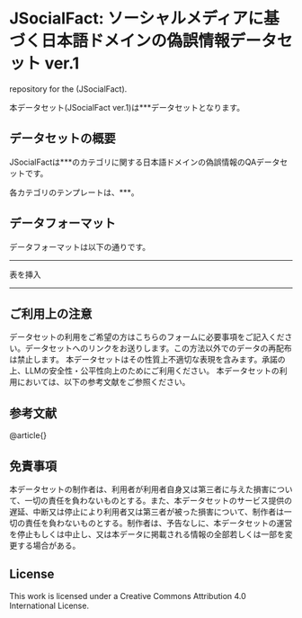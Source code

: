 # JSocialFact: ソーシャルメディアに基づく日本語ドメインの偽誤情報データセット ver.1
repository for the  (JSocialFact).

本データセット(JSocialFact ver.1)は***データセットとなります。

## データセットの概要
JSocialFactは***のカテゴリに関する日本語ドメインの偽誤情報のQAデータセットです。

各カテゴリのテンプレートは、***。

## データフォーマット
データフォーマットは以下の通りです。

***
表を挿入
***

## ご利用上の注意
データセットの利用をご希望の方はこちらのフォームに必要事項をご記入ください。データセットへのリンクをお送りします。この方法以外でのデータの再配布は禁止します。 本データセットはその性質上不適切な表現を含みます。承諾の上、LLMの安全性・公平性向上のためにご利用ください。 本データセットの利用においては、以下の参考文献をご参照ください。

## 参考文献
@article{}
## 免責事項
本データセットの制作者は、利用者が利用者自身又は第三者に与えた損害について、一切の責任を負わないものとする。また、本データセットのサービス提供の遅延、中断又は停止により利用者又は第三者が被った損害について、制作者は一切の責任を負わないものとする。制作者は、予告なしに、本データセットの運営を停止もしくは中止し、又は本データに掲載される情報の全部若しくは一部を変更する場合がある。

## License
This work is licensed under a Creative Commons Attribution 4.0 International License.
